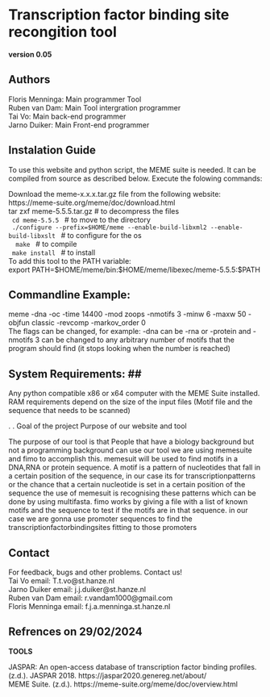 # **Transcription factor binding site recongition tool** #
**version 0.05**
## **Authors** ##
<p>
Floris Menninga: Main programmer Tool <br>
Ruben van Dam: Main Tool intergration programmer <br>
Tai Vo: Main back-end programmer <br>
Jarno Duiker: Main Front-end programmer 
</p>

## **Instalation Guide** ##
To use this website and python script, the MEME suite is needed. 
It can be compiled from source as described below. 
Execute the folowing commands:
<p> 
Download the meme-x.x.x.tar.gz file from the following website: <br />
https://meme-suite.org/meme/doc/download.html <br />
tar zxf meme-5.5.5.tar.gz # to decompress the files <br />
         <code> cd meme-5.5.5 </code> # to move to the directory <br /> </code>
         <code> ./configure --prefix=$HOME/meme --enable-build-libxml2 --enable-build-libxslt </code> # to configure for the os <br/>
         <code>  make </code> # to compile <br />
         <code> make install </code> # to install <br />
To add this tool to the PATH variable: <br />
export PATH=$HOME/meme/bin:$HOME/meme/libexec/meme-5.5.5:$PATH <br />
</p>


## **Commandline Example:** ## 
<p>
meme <INPUT_FILE_LOCATION> -dna -oc <OUTPUT_LOCATION> -time 14400 -mod zoops -nmotifs 3 -minw 6 -maxw 50 -objfun classic -revcomp -markov_order 0 <br /> 
The flags can be changed, for example: -dna can be -rna or -protein and -nmotifs 3 can be changed to any arbitrary number of motifs that the program should find (it stops looking when the number is reached) <br />
</p>


## **System Requirements:** ## <br />
<p>
Any python compatible x86 or x64 computer with the MEME Suite installed. <br />
RAM requirements depend on the size of the input files (Motif file and the sequence that needs to be scanned) <br /> 
</p>
.
.
Goal of the project
Purpose of our website and tool

The purpose of our tool is that People that have a biology background but not a programming background can use our tool we are using memesuite and fimo to accomplish this. memesuit will be used to find motifs in a DNA,RNA or protein sequence. A motif is a pattern of nucleotides that fall in a certain position of the sequence, in our case its for transcriptionpatterns or the chance that a certain nucleotide is set in a certain position of the sequence the use of memesuit is recognising these patterns which can be done by using multifasta. fimo works by giving a file with a list of known motifs and the sequence to test if the motifs are in that sequence. in our case we are gonna use promoter sequences to find the transcriptionfactorbindingsites fitting to those promoters


## **Contact** ##
<p> For feedback, bugs and other problems. Contact us! <br>
Tai Vo email: T.t.vo@st.hanze.nl <br>
Jarno Duiker email: j.j.duiker@st.hanze.nl <br>
Ruben van Dam email: r.vandam1000@gmail.com <br>
Floris Menninga email: f.j.a.menninga.st.hanze.nl </p>

## **Refrences on 29/02/2024** ##
**TOOLS**
<p>
JASPAR: An open-access database of transcription factor binding profiles. (z.d.). JASPAR 2018. https://jaspar2020.genereg.net/about/ <br>
MEME Suite. (z.d.). https://meme-suite.org/meme/doc/overview.html
</p>

